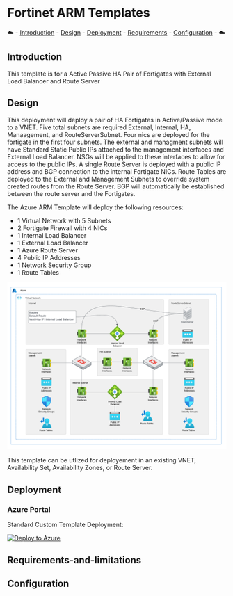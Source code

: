 # Fortinet ARM Templates

:cloud: - [Introduction](#introduction) - [Design](#design) - [Deployment](#deployment) - [Requirements](#requirements-and-limitations) - [Configuration](#configuration) - :cloud:

## Introduction

This template is for a Active Passive HA Pair of Fortigates with External Load Balancer and Route Server

## Design

This deployment will deploy a pair of HA Fortigates in Active/Passive mode to a VNET. Five total subnets are required External, Internal, HA, Manaagement, and RouteServerSubnet. Four nics are deployed for the fortigate in the first four subnets.  The external and managment subnets will have Standard Static Public IPs attached to the management interfaces and External Load Balancer. NSGs will be applied to these interfaces to allow for access to the public IPs. A single Route Server is deployed with a public IP address and BGP connection to the internal Fortigate NICs.  Route Tables are deployed to the External and Management Subnets to override system created routes from the Route Server.  BGP will automatically be established between the route server and the Fortigates.

The Azure ARM Template will deploy the following resources:

- 1 Virtual Network with 5 Subnets
- 2 Fortigate Firewall with 4 NICs
- 1 Internal Load Balancer
- 1 External Load Balancer
- 1 Azure Route Server
- 4 Public IP Addresses
- 1 Network Security Group
- 1 Route Tables

![fortigate active/passive elb with route server design](images/fgt-dual-a-p-rs.png)

This template can be utlized for deployement in an existing VNET, Availability Set, Availability Zones, or Route Server.

## Deployment

### Azure Portal

Standard Custom Template Deployment:

[![Deploy to Azure](https://aka.ms/deploytoazurebutton)](https://portal.azure.com/#create/Microsoft.Template/uri/https%3A%2F%2Fraw.githubusercontent.com%2Fswansosj%2FFortinet-ARM%2Fmain%2FFortiGate%2FDual%2FA-P-ELB-RS%2Fazuredeploy.json)

## Requirements-and-limitations

## Configuration
